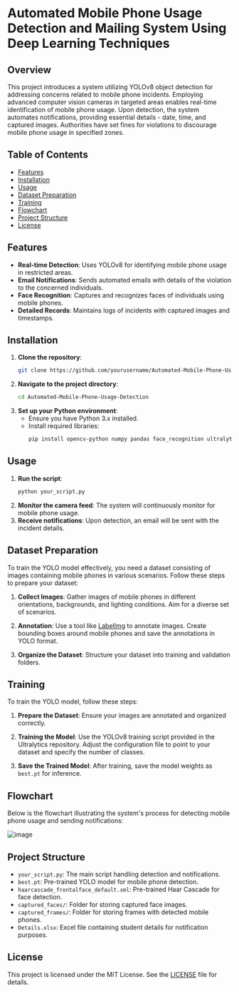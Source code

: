 # Automated Mobile Phone Usage Detection and Mailing System Using Deep Learning Techniques

## Overview
This project introduces a system utilizing YOLOv8 object detection for addressing concerns related to mobile phone incidents. Employing advanced computer vision cameras in targeted areas enables real-time identification of mobile phone usage. Upon detection, the system automates notifications, providing essential details - date, time, and captured images. Authorities have set fines for violations to discourage mobile phone usage in specified zones.

## Table of Contents
- [Features](#features)
- [Installation](#installation)
- [Usage](#usage)
- [Dataset Preparation](#dataset-preparation)
- [Training](#training)
- [Flowchart](#flowchart)
- [Project Structure](#project-structure)
- [License](#license)

## Features
- **Real-time Detection**: Uses YOLOv8 for identifying mobile phone usage in restricted areas.
- **Email Notifications**: Sends automated emails with details of the violation to the concerned individuals.
- **Face Recognition**: Captures and recognizes faces of individuals using mobile phones.
- **Detailed Records**: Maintains logs of incidents with captured images and timestamps.

## Installation
1. **Clone the repository**:
    ```bash
    git clone https://github.com/yourusername/Automated-Mobile-Phone-Usage-Detection.git
    ```
2. **Navigate to the project directory**:
    ```bash
    cd Automated-Mobile-Phone-Usage-Detection
    ```
3. **Set up your Python environment**:
    - Ensure you have Python 3.x installed.
    - Install required libraries:
      ```bash
      pip install opencv-python numpy pandas face_recognition ultralytics openpyxl
      ```

## Usage
1. **Run the script**:
    ```bash
    python your_script.py
    ```
2. **Monitor the camera feed**: The system will continuously monitor for mobile phone usage.
3. **Receive notifications**: Upon detection, an email will be sent with the incident details.

## Dataset Preparation
To train the YOLO model effectively, you need a dataset consisting of images containing mobile phones in various scenarios. Follow these steps to prepare your dataset:

1. **Collect Images**: Gather images of mobile phones in different orientations, backgrounds, and lighting conditions. Aim for a diverse set of scenarios.

2. **Annotation**: Use a tool like [LabelImg](https://github.com/tzutalin/labelImg) to annotate images. Create bounding boxes around mobile phones and save the annotations in YOLO format.

3. **Organize the Dataset**: Structure your dataset into training and validation folders.

## Training
To train the YOLO model, follow these steps:

1. **Prepare the Dataset**: Ensure your images are annotated and organized correctly.

2. **Training the Model**: Use the YOLOv8 training script provided in the Ultralytics repository. Adjust the configuration file to point to your dataset and specify the number of classes.

3. **Save the Trained Model**: After training, save the model weights as `best.pt` for inference.

## Flowchart
Below is the flowchart illustrating the system's process for detecting mobile phone usage and sending notifications:

![image](https://github.com/user-attachments/assets/c83ac790-d2b0-4d8a-9762-1533e429a127) <!-- Replace with the actual path to your flowchart image -->

## Project Structure
- `your_script.py`: The main script handling detection and notifications.
- `best.pt`: Pre-trained YOLO model for mobile phone detection.
- `haarcascade_frontalface_default.xml`: Pre-trained Haar Cascade for face detection.
- `captured_faces/`: Folder for storing captured face images.
- `captured_frames/`: Folder for storing frames with detected mobile phones.
- `Details.xlsx`: Excel file containing student details for notification purposes.

## License
This project is licensed under the MIT License. See the [LICENSE](LICENSE) file for details.

